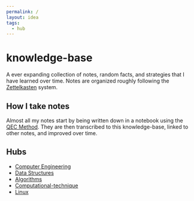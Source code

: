 ```yaml
---
permalink: /
layout: idea
tags:
  - hub
---
```


# knowledge-base

A ever expanding collection of notes, random facts, and strategies that I have learned over time. Notes are organized roughly following the
[Zettelkasten](https://en.wikipedia.org/wiki/Zettelkasten) system.

## How I take notes

Almost all my notes start by being written down in a notebook using the
[QEC Method](/organization/QEC-Method-of-Note-Taking). They are then
transcribed to this knowledge-base, linked to other notes, and improved over
time.

## Hubs

- [Computer Engineering](/computer-engineering)
- [Data Structures](/data-structures)
- [Algorithms](/algorithms)
- [Computational-technique](/computer-engineering/Computational-technique)
- [Linux](/computer-engineering/Linux)
